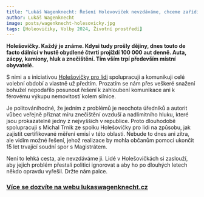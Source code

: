 ```yaml
---
title: "Lukáš Wagenknecht: Řešení Holevoviček nevzdáváme, chceme zařídit měření emisí"
author: Lukáš Wagenknecht
image: posts/wagenknecht-holesovicky.jpg
tags: [Holeovičiky, Volby 2024, Životní prostředí]
---
```


**Holešovičky. Každý je známe. Kdysi tudy prošly dějiny, dnes touto de facto dálnicí v hustě obydlené čtvrti projíždí 100 000 aut denně. Auta, zácpy, kamiony, hluk a znečištění. Tím vším trpí především místní obyvatelé.**

S nimi a s iniciativou [Holešovičky pro lidi](http://www.holesovickyprolidi.cz) spolupracuji a komunikuji celé volební období a vlastně už předtím. Prozatím se nám přes veškeré snažení bohužel nepodařilo posunout řešení k zahloubení komunikace ani k férovému výkupu nemovitostí kolem silnice.

Je politováníhodné, že jedním z problémů je neochota úředníků a autorit vůbec veřejně přiznat míru znečištění ovzduší a nadlimitního hluku, které jsou prokazatelně jedny z nejvyšších v republice. Proto dlouhodobě spolupracuji s Michal Trnik ze spolku Holešovičky pro lidi na způsobu, jak zajistit certifikované měření emisí v této oblasti. Nebude to dnes ani zítra, ale vidím možné řešení, jehož realizace by mohla občanům pomoci ukončit 15 let trvající soudní spor s Magistrátem.

Není to lehká cesta, ale nevzdáváme ji. Lidé v Holešovičkách si zaslouží, aby jejich problém přestali politici ignorovat a aby ho po dlouhých letech někdo opravdu vyřešil. Držte nám palce.

### [Více se dozvíte na webu lukaswagenknecht.cz](http://lukaswagenknecht.cz)